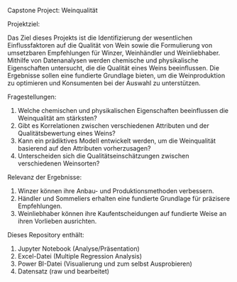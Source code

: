 Capstone Project: Weinqualität

Projektziel:

Das Ziel dieses Projekts ist die Identifizierung der wesentlichen Einflussfaktoren auf die Qualität von Wein sowie die Formulierung von umsetzbaren Empfehlungen für Winzer, Weinhändler und Weinliebhaber. 
Mithilfe von Datenanalysen werden chemische und physikalische Eigenschaften untersucht, die die Qualität eines Weins beeinflussen. 
Die Ergebnisse sollen eine fundierte Grundlage bieten, um die Weinproduktion zu optimieren und Konsumenten bei der Auswahl zu unterstützen.

Fragestellungen:

1. Welche chemischen und physikalischen Eigenschaften beeinflussen die Weinqualität am stärksten?
2. Gibt es Korrelationen zwischen verschiedenen Attributen und der Qualitätsbewertung eines Weins?
3. Kann ein prädiktives Modell entwickelt werden, um die Weinqualität basierend auf den Attributen vorherzusagen?
4. Unterscheiden sich die Qualitätseinschätzungen zwischen verschiedenen Weinsorten?

Relevanz der Ergebnisse:

1. Winzer können ihre Anbau- und Produktionsmethoden verbessern.
2. Händler und Sommeliers erhalten eine fundierte Grundlage für präzisere Empfehlungen.
3. Weinliebhaber können ihre Kaufentscheidungen auf fundierte Weise an ihren Vorlieben ausrichten.
   
Dieses Repository enthält:

1. Jupyter Notebook (Analyse/Präsentation)
2. Excel-Datei (Multiple Regression Analysis) 
3. Power BI-Datei (Visualierung und zum selbst Ausprobieren)
4. Datensatz (raw und bearbeitet)
